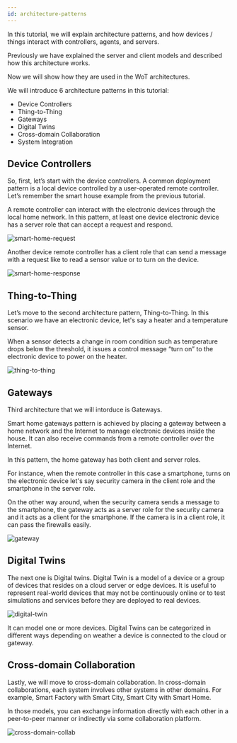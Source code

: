 ```yaml
---
id: architecture-patterns
---
```


In this tutorial, we will explain architecture patterns, and how devices / things interact with controllers, agents, and servers.

Previously we have explained the server and client models and described how this architecture works.

Now we will show how they are used in the WoT architectures.

We will introduce 6 architecture patterns in this tutorial:

- Device Controllers
- Thing-to-Thing
- Gateways
- Digital Twins
- Cross-domain Collaboration
- System Integration

## Device Controllers

So, first, let’s start with the device controllers. A common deployment pattern is a local device controlled by a user-operated remote controller. Let’s remember the smart house example from the previous tutorial.

A remote controller can interact with the electronic devices through the local home network. In this pattern, at least one device electronic device has a server role that can accept a request and respond.

![smart-home-request](/img/11-Architecture-Patterns/smart-home-request.png)

Another device remote controller has a client role that can send a message with a request like to read a sensor value or to turn on the device.

![smart-home-response](/img/11-Architecture-Patterns/smart-home-response.png)

## Thing-to-Thing

Let’s move to the second architecture pattern, Thing-to-Thing. In this scenario we have an electronic device, let's say a heater and a temperature sensor.

When a sensor detects a change in room condition such as temperature drops below the threshold, it issues a control message “turn on” to the electronic device to power on the heater.

![thing-to-thing](/img/11-Architecture-Patterns/thing-to-thing.png)

## Gateways

Third architecture that we will intorduce is Gateways.

Smart home gateways pattern is achieved by placing a gateway between a home network and the Internet to manage electronic devices inside the house. It can also receive commands from a remote controller over the Internet.

In this pattern, the home gateway has both client and server roles.

For instance, when the remote controller in this case a smartphone, turns on the electronic device let's say security camera in the client role and the smartphone in the server role.

On the other way around, when the security camera sends a message to the smartphone, the gateway acts as a server role for the security camera and it acts as a client for the smartphone. If the camera is in a client role, it can pass the firewalls easily.

![gateway](/img/11-Architecture-Patterns/gateway.png)

## Digital Twins

The next one is Digital twins. Digital Twin is a model of a device or a group of devices that resides on a cloud server or edge devices. It is useful to represent real-world devices that may not be continuously online or to test simulations and services before they are deployed to real devices.

![digital-twin](/img/11-Architecture-Patterns/digital-twin.png)

It can model one or more devices. Digital Twins can be categorized in different ways depending on weather a device is connected to the cloud or gateway.

## Cross-domain Collaboration

Lastly, we will move to cross-domain collaboration. In cross-domain collaborations, each system involves other systems in other domains. For example, Smart Factory with Smart City, Smart City with Smart Home.

In those models, you can exchange information directly with each other in a peer-to-peer manner or indirectly via some collaboration platform.

![cross-domain-collab](/img/11-Architecture-Patterns/cross-domain-collab.png)

